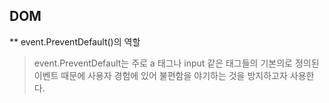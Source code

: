## DOM

\*\* event.PreventDefault()의 역할

> event.PreventDefault는 주로 a 태그나 input 같은 태그들의 기본의로 정의된 이벤트 때문에
> 사용자 경험에 있어 불편함을 야기하는 것을 방지하고자 사용한다.
